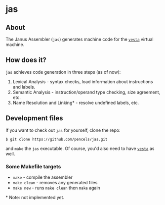 # jas

## About
The Janus Assembler (`jas`) generates machine code for the
[`vesta`](https://github.com/janus-cpu/janus-vesta) virtual machine.

## How does it?
`jas` achieves code generation in three steps (as of now):
 1. Lexical Analysis - syntax checks, load information about instructions and
    labels.
 2. Semantic Analysis - instruction/operand type checking, size agreement, etc.
 3. Name Resolution and Linking\* - resolve undefined labels, etc.

## Development files
If you want to check out `jas` for yourself, clone the repo:
```
$ git clone https://github.com/pencels/jas.git
```

and `make` the `jas` executable. Of course, you'd also need to have
[`vesta`](https://github.com/janus-cpu/janus-vesta) as well.

### Some Makefile targets
 + `make` - compile the assembler
 + `make clean` - removes any generated files
 + `make new` - runs `make clean` then `make` again

\* Note: not implemented yet.
